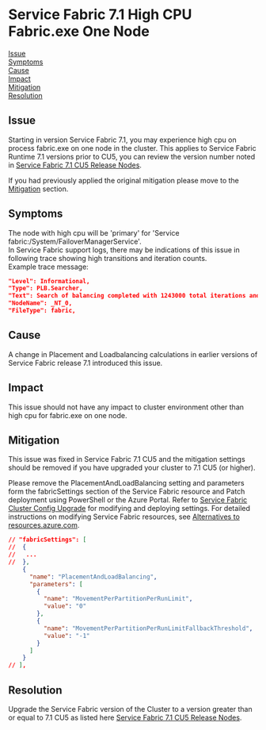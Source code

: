 # Service Fabric 7.1 High CPU Fabric.exe One Node

[Issue](#Issue)  
[Symptoms](#Symptoms)  
[Cause](#Cause)  
[Impact](#Impact)  
[Mitigation](#Mitigation)  
[Resolution](#Resolution)  

## Issue

Starting in version Service Fabric 7.1, you may experience high cpu on process fabric.exe on one node in the cluster.
This applies to Service Fabric Runtime 7.1 versions prior to CU5, you can review the version number noted in [Service Fabric 7.1 CU5 Release Nodes](https://github.com/microsoft/service-fabric/blob/master/release_notes/Service-Fabric-71CU5-releasenotes.md).

If you had previously applied the original mitigation please move to the [Mitigation](#Mitigation) section.


## Symptoms

The node with high cpu will be 'primary' for 'Service fabric:/System/FailoverManagerService'.  
In Service Fabric support logs, there may be indications of this issue in following trace showing high transitions and iteration counts.  
Example trace message:

```json
"Level": Informational,
"Type": PLB.Searcher,
"Text": Search of balancing completed with 1243000 total iterations and 538471 total transitions and 0 positive transitions, no better solution found,
"NodeName": _NT_0,
"FileType": fabric,
```

## Cause

A  change in Placement and Loadbalancing calculations in earlier versions of Service Fabric release 7.1 introduced this issue.

## Impact

This issue should not have any impact to cluster environment other than high cpu for fabric.exe on one node.

## Mitigation

This issue was fixed in Service Fabric 7.1 CU5 and the mitigation settings should be removed if you have upgraded your cluster to 7.1 CU5 (or higher).

Please remove the PlacementAndLoadBalancing setting and parameters form the fabricSettings section of the Service Fabric resource and Patch deployment using PowerShell or the Azure Portal. Refer to [Service Fabric Cluster Config Upgrade](https://docs.microsoft.com/en-us/azure/service-fabric/service-fabric-cluster-config-upgrade-azure) for modifying and deploying settings. For detailed instructions on modifying Service Fabric resources, see [Alternatives to resources.azure.com](../Cluster/azure-resource-explorer-alternatives.md).

```json
// "fabricSettings": [
//  {
//   ...
//  },
    {
      "name": "PlacementAndLoadBalancing",
      "parameters": [
        {
          "name": "MovementPerPartitionPerRunLimit",
          "value": "0"
        },
        {
          "name": "MovementPerPartitionPerRunLimitFallbackThreshold",
          "value": "-1"
        }
      ]
    }
// ],

```

## Resolution

Upgrade the Service Fabric version of the Cluster to a version greater than or equal to 7.1 CU5 as listed here [Service Fabric 7.1 CU5 Release Nodes](https://github.com/microsoft/service-fabric/blob/master/release_notes/Service-Fabric-71CU5-releasenotes.md). 
